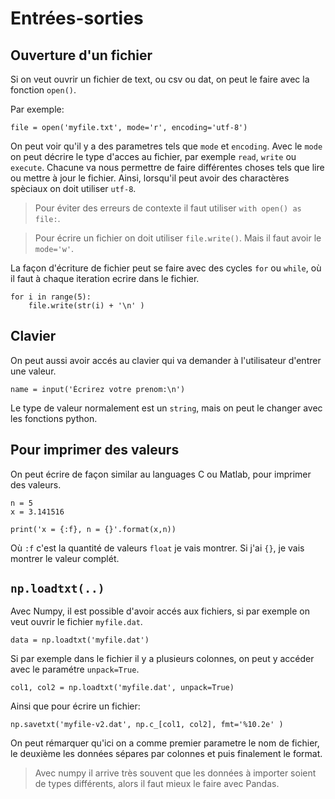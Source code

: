 # Entrées-sorties

## Ouverture d'un fichier

Si on veut ouvrir un fichier de text, ou csv ou dat, on peut le faire avec la fonction `open()`.

Par exemple:

```
file = open('myfile.txt', mode='r', encoding='utf-8')
```
On peut voir qu'il y a des parametres tels que `mode` et `encoding`. Avec le `mode` on peut décrire le type d'acces au fichier, par exemple `read`, `write` ou `execute`. Chacune va nous permettre de faire différentes choses tels que lire ou mettre à jour le fichier. Ainsi, lorsqu'il peut avoir des charactères spèciaux on doit utiliser `utf-8`.

> Pour éviter des erreurs de contexte il faut utiliser `with open() as file:`.

> Pour écrire un fichier on doit utiliser `file.write()`. Mais il faut avoir le `mode='w'`.

La façon d'écriture de fichier peut se faire avec des cycles `for` ou `while`, où il faut à chaque iteration ecrire dans le fichier.

```
for i in range(5):
    file.write(str(i) + '\n' )
```

## Clavier

On peut aussi avoir accés au clavier qui va demander à l'utilisateur d'entrer une valeur.

```
name = input('Écrirez votre prenom:\n')
```

Le type de valeur normalement est un `string`, mais on peut le changer avec les fonctions python.

## Pour imprimer des valeurs

On peut écrire de façon similar au languages C ou Matlab, pour imprimer des valeurs.

```
n = 5
x = 3.141516

print('x = {:f}, n = {}'.format(x,n))
```

Où `:f` c'est la quantité de valeurs `float` je vais montrer. Si j'ai `{}`, je vais montrer le valeur complét.

## `np.loadtxt(..)`

Avec Numpy, il est possible d'avoir accés aux fichiers, si par exemple on veut ouvrir le fichier `myfile.dat`.

```
data = np.loadtxt('myfile.dat')
```
Si par exemple dans le fichier il y a plusieurs colonnes, on peut y accéder avec le paramétre `unpack=True`.

```
col1, col2 = np.loadtxt('myfile.dat', unpack=True)
```

Ainsi que pour écrire un fichier:

```
np.savetxt('myfile-v2.dat', np.c_[col1, col2], fmt='%10.2e' )
```
On peut rémarquer qu'ici on a comme premier parametre le nom de fichier, le deuxième les données sépares par colonnes et puis finalement le format.

> Avec numpy il arrive très souvent que les données à importer soient de types différents, alors il faut mieux le faire avec Pandas.





